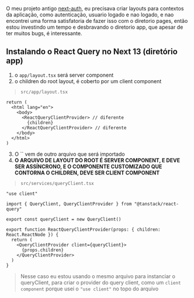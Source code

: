 O meu projeto antigo [next-auth](https://github.com/vitormarkis/next-auth), eu precisava criar layouts para contextos da aplicação, como autenticação, usuario logado e nao logado, e nao encontrei uma forma satisfatoria de fazer isso com o diretorio pages, então estou investindo um tempo e desbravando o diretorio app, que apesar de ter muitos bugs, é interessante.

## Instalando o React Query no Next 13 (diretório app)

1. o `app/layout.tsx` será server component
2. o children do root layout, é coberto por um client component

> `src/app/layout.tsx`
```tsx
return (
  <html lang="en">
    <body>
      <ReactQueryClientProvider> // diferente
        {children}
      </ReactQueryClientProvider> // diferente
    </body>
  </html>
)
```

3. O `` vem de outro arquivo que será importado
4. **O ARQUIVO DE LAYOUT DO ROOT É SERVER COMPONENT, E DEVE SER ASSÍNCRONO, E O COMPONENTE CUSTOMIZADO QUE CONTORNA O CHILDREN, DEVE SER CLIENT COMPONENT**

> `src/services/queryClient.tsx`
```tsx
"use client"

import { QueryClient, QueryClientProvider } from "@tanstack/react-query"

export const queryClient = new QueryClient()

export function ReactQueryClientProvider(props: { children: React.ReactNode }) {
  return (
    <QueryClientProvider client={queryClient}>
      {props.children}
    </QueryClientProvider>
  )
}
```

> Nesse caso eu estou usando o mesmo arquivo para instanciar o queryClient, para criar o provider do query client, como um `client component` porque usei o `"use client"` no topo do arquivo
